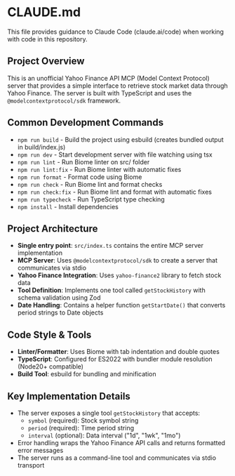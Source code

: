 # CLAUDE.md

This file provides guidance to Claude Code (claude.ai/code) when working with code in this repository.

## Project Overview
This is an unofficial Yahoo Finance API MCP (Model Context Protocol) server that provides a simple interface to retrieve stock market data through Yahoo Finance. The server is built with TypeScript and uses the `@modelcontextprotocol/sdk` framework.

## Common Development Commands
- `npm run build` - Build the project using esbuild (creates bundled output in build/index.js)
- `npm run dev` - Start development server with file watching using tsx
- `npm run lint` - Run Biome linter on src/ folder
- `npm run lint:fix` - Run Biome linter with automatic fixes
- `npm run format` - Format code using Biome
- `npm run check` - Run Biome lint and format checks
- `npm run check:fix` - Run Biome lint and format with automatic fixes
- `npm run typecheck` - Run TypeScript type checking
- `npm install` - Install dependencies

## Project Architecture
- **Single entry point**: `src/index.ts` contains the entire MCP server implementation
- **MCP Server**: Uses `@modelcontextprotocol/sdk` to create a server that communicates via stdio
- **Yahoo Finance Integration**: Uses `yahoo-finance2` library to fetch stock data
- **Tool Definition**: Implements one tool called `getStockHistory` with schema validation using Zod
- **Date Handling**: Contains a helper function `getStartDate()` that converts period strings to Date objects

## Code Style & Tools
- **Linter/Formatter**: Uses Biome with tab indentation and double quotes
- **TypeScript**: Configured for ES2022 with bundler module resolution (Node20+ compatible)
- **Build Tool**: esbuild for bundling and minification

## Key Implementation Details
- The server exposes a single tool `getStockHistory` that accepts:
  - `symbol` (required): Stock symbol string
  - `period` (required): Time period string
  - `interval` (optional): Data interval ("1d", "1wk", "1mo")
- Error handling wraps the Yahoo Finance API calls and returns formatted error messages
- The server runs as a command-line tool and communicates via stdio transport